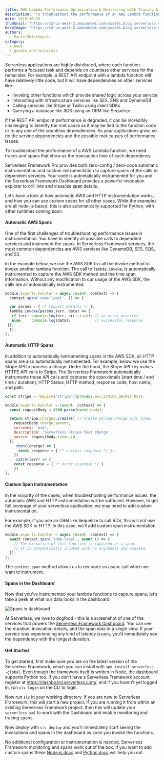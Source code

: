 ```yaml
---
title: AWS Lambda Performance Optimization & Monitoring with Tracing & Spans (Serverless Framework Pro)
description: "To troubleshoot the performance of an AWS Lambda function, we need the transaction time of each dependency. Come see how we do that with Serverless Framework Pro"
date: 2019-10-29
thumbnail: "https://s3-us-west-2.amazonaws.com/assets.blog.serverless.com/tracing-and-spans/Thumbnail.png"
heroImage: "https://s3-us-west-2.amazonaws.com/assets.blog.serverless.com/tracing-and-spans/header.png"
authors:
  - MaciejSkierkowski
category:
  - news
  - guides-and-tutorials
---
```


Serverless applications are highly distributed, where each function performs a focused task and depends on countless other services for the remainder. For example, a REST API endpoint with a lambda function will have relatively little code, but it will have dependencies on other services like:

* Invoking other functions which provide shared logic across your service
* Interacting with infrastructure services like SES, SNS and DynamoDB
* Calling services like Stripe or Twilio using client SDKs
* Querying a database like RDS using an ORM like Sequelize

If the REST API endpoint performance is degraded, it can be incredibly challenging to identify the root cause as it may be tied to the function code or to any one of the countless dependencies. As your applications grow, so do the service dependencies and the possible root causes of performance issues.

To troubleshoot the performance of a AWS Lambda function, we need traces and spans that show us the transaction time of each dependency.

Serverless Framework Pro provides both zero-config / zero-code automatic instrumentation and custom instrumentation to capture spans of the calls to dependent services. Your code is automatically instrumented for you and the Serverless Framework Dashboard provides a powerful invocation explorer to drill into and visualize span details.

Let’s have a look at how automatic AWS and HTTP instrumentation works, and how you can use custom spans for all other cases. While the examples are all node-js based, this is also automatically supported for Python, with other runtimes coming soon.
 
#### Automatic AWS Spans

One of the first challenges of troubleshooting performance issues is instrumentation. You have to identify all possible calls to dependent services and instrument the spans. In Serverless Framework services, the most common dependencies are AWS services like DynamoDB, SES, SQS, and S3.

In the example below, we use the AWS SDK to call the invoke method to invoke another lambda function. The call to `lambda.invoke`, is automatically instrumented to capture the AWS SDK method and the time span information. Without any modification to our usage of the AWS SDK, the calls are all automatically instrumented.

```javascript
module.exports.handler = async (event, context) => {
  context.span('some-label', () => {

  var params = { /* request details */ };
  lambda.invoke(params,(err, data) => {
   if (err) console.log(err, err.stack); // an error occurred
   else     console.log(data);           // successful response
 });
  });
};
```

#### Automatic HTTP Spans

In addition to automatically instrumenting spans in the AWS SDK, all HTTP spans are also automatically instrumented. For example, below we use the Stripe API to process a charge. Under the hood, the Stripe API key makes HTTPS API calls to Stripe. The Serverless Framework automatically instruments those API calls and captures the span details (start time / end time / duration), HTTP Status, HTTP method, response code, host name, and path. 

```javascript
const stripe = require('stripe')(process.env.STRIPE_SECRET_KEY);

module.exports.handler = (event, context) => {
  const requestBody = JSON.parse(event.body);

  return stripe.charges.create({ // Create Stripe charge with token
    requestBody.charge.amount,
    currency: 'usd',
    description: 'Serverless Stripe Test charge',
    source: requestBody.token.id,
  })
    .then((charge) => { 
      const response = { /* success response */ };
    })
    .catch((err) => { 
    const response = { /* error response */ }
    })
};
```

#### Custom Span Instrumentation

In the majority of the cases, when troubleshooting performance issues, the automatic AWS and HTTP instrumentation will be sufficient. However, to get full coverage of your serverless application, we may need to add custom instrumentation.

For example, if you use an ORM like Sequelize to call RDS, this will not use the AWS SDK or HTTP. In this case, we’ll add custom span instrumentation.

```javascript
module.exports.handler = async (event, context) => {
  await context.span('some-label', async () => {
    // The execution of this function is captured as a span.
    // It is automatically invoked with no arguments and awaited.
  });
};
```

The `context.span` method allows us to decorate an async call which we want to instrument.

#### Spans in the Dashboard

Now that you’ve instrumented your lambda functions to capture spans, let’s take a peek at what our data looks in the dashboard.

![Spans in dashboard](https://s3-us-west-2.amazonaws.com/assets.blog.serverless.com/tracing-and-spans/spans-in-dashboard.png)

At Serverless, we love to dogfood - this is a screenshot of one of the services that powers the [Serverless Framework Dashboard](https://serverless.com/dashboard). You can see the duration, invocation details, and the span data in a single view. If your service was experiencing any kind of latency issues, you’d immediately see the dependency with the longest duration. 

#### Get Started

To get started, first make sure you are on the latest version of the Serverless Framework, which you can install with `npm install serverless --global`. Even though the framework itself is written in  Node, the dashboard supports Python too. If you don’t have a Serverless Framework account, register at https://dashboard.serverless.com/, and if you haven’t yet logged in, run `sls login` on the CLI to login.

Now run `sls` in your working directory. If you are new to Serverless Framework, this will start a new project. If you are running it from within an existing Serverless Framework project, then this will update your `serverless.yml` to work with the Dashboard and enable monitoring and tracing spans.

Now deploy with `sls deploy` and you’ll immediately start seeing the invocations and spans in the dashboard as soon you invoke the functions.

No additional configuration or instrumentation is needed, Serverless Framework monitoring and spans work out of the box. If you want to add custom spans these [Node.js docs](https://serverless.com/framework/docs/dashboard/sdk/nodejs#span) and [Python docs](https://serverless.com/framework/docs/dashboard/sdk/python/) will help you out.

